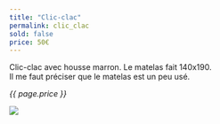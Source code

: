```yaml
---
title: "Clic-clac"
permalink: clic_clac
sold: false
price: 50€
---
```

Clic-clac avec housse marron. Le matelas fait 140x190.  
Il me faut préciser que le matelas est un peu usé.

*{{ page.price }}*

<img src="{{ site.baseurl }}/assets/{{ page.permalink }}.png" />